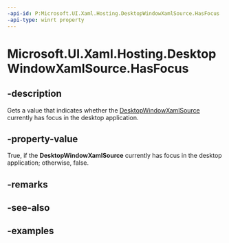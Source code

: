 ```yaml
---
-api-id: P:Microsoft.UI.Xaml.Hosting.DesktopWindowXamlSource.HasFocus
-api-type: winrt property
---
```


# Microsoft.UI.Xaml.Hosting.DesktopWindowXamlSource.HasFocus

<!--
public bool HasFocus { get; }
-->

## -description

Gets a value that indicates whether the [DesktopWindowXamlSource](desktopwindowxamlsource.md) currently has focus in the desktop application.

## -property-value

True, if the **DesktopWindowXamlSource** currently has focus in the desktop application; otherwise, false.

## -remarks

## -see-also

## -examples
